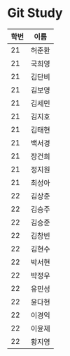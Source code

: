 # Git Study

|학번|이름|
|---|---|
|21|허준환|
|21|국희영|
|21|김단비|
|21|김보영|
|21|김세민|
|21|김지호|
|21|김태현|
|21|백서경|
|21|장건희|
|21|정지원|
|21|최성아|
|22|김상준|
|22|김승주|
|22|김승준|
|22|김창빈|
|22|김현수|
|22|박서현|
|22|박정우|
|22|유민성|
|22|윤다현|
|22|이경익|
|22|이윤제|
|22|황지영|




